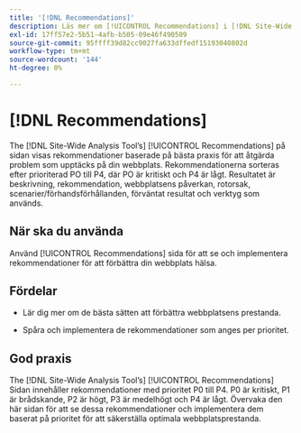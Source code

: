 ```yaml
---
title: '[!DNL Recommendations]'
description: Läs mer om [!UICONTROL Recommendations] i [!DNL Site-Wide Analysis Tool], när det ska användas, dess fördelar och bästa praxis.
exl-id: 17ff57e2-5b51-4afb-b505-09e46f490509
source-git-commit: 95ffff39d82cc9027fa633dffedf15193040802d
workflow-type: tm+mt
source-wordcount: '144'
ht-degree: 0%

---
```


# [!DNL Recommendations]

The [!DNL Site-Wide Analysis Tool’s] [!UICONTROL Recommendations] på sidan visas rekommendationer baserade på bästa praxis för att åtgärda problem som upptäcks på din webbplats. Rekommendationerna sorteras efter prioriterad PO till P4, där PO är kritiskt och P4 är lågt. Resultatet är beskrivning, rekommendation, webbplatsens påverkan, rotorsak, scenarier/förhandsförhållanden, förväntat resultat och verktyg som används.

## När ska du använda

Använd [!UICONTROL Recommendations] sida för att se och implementera rekommendationer för att förbättra din webbplats hälsa.

## Fördelar

* Lär dig mer om de bästa sätten att förbättra webbplatsens prestanda.

* Spåra och implementera de rekommendationer som anges per prioritet.

## God praxis

The [!DNL Site-Wide Analysis Tool’s] [!UICONTROL Recommendations] Sidan innehåller rekommendationer med prioritet P0 till P4. P0 är kritiskt, P1 är brådskande, P2 är högt, P3 är medelhögt och P4 är lågt. Övervaka den här sidan för att se dessa rekommendationer och implementera dem baserat på prioritet för att säkerställa optimala webbplatsprestanda.
